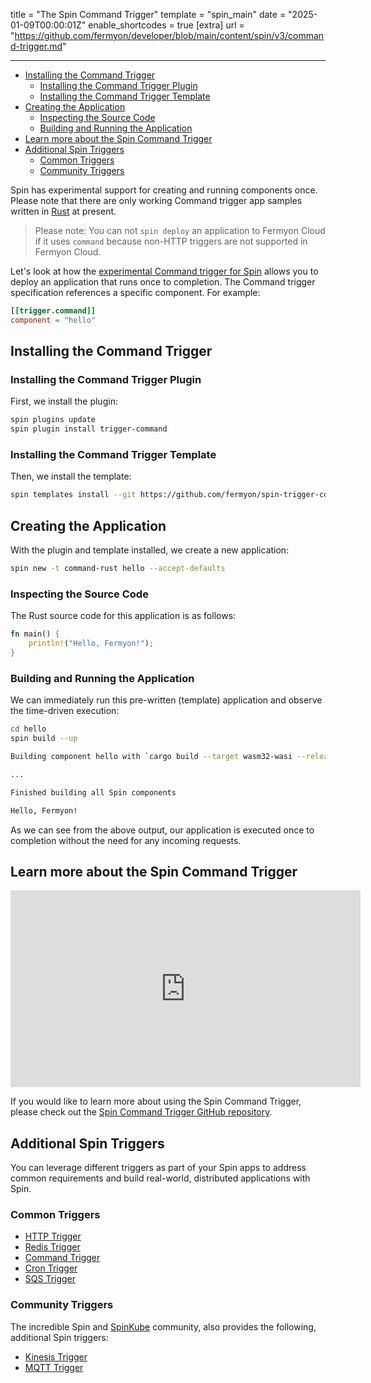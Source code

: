 title = "The Spin Command Trigger"
template = "spin_main"
date = "2025-01-09T00:00:01Z"
enable_shortcodes = true
[extra]
url = "https://github.com/fermyon/developer/blob/main/content/spin/v3/command-trigger.md"

---

- [Installing the Command Trigger](#installing-the-command-trigger)
  - [Installing the Command Trigger Plugin](#installing-the-command-trigger-plugin)
  - [Installing the Command Trigger Template](#installing-the-command-trigger-template)
- [Creating the Application](#creating-the-application)
  - [Inspecting the Source Code](#inspecting-the-source-code)
  - [Building and Running the Application](#building-and-running-the-application)
- [Learn more about the Spin Command Trigger](#learn-more-about-the-spin-command-trigger)
- [Additional Spin Triggers](#additional-spin-triggers)
  - [Common Triggers](#common-triggers)
  - [Community Triggers](#community-triggers)


Spin has experimental support for creating and running components once. Please note that there are only working Command trigger app samples written in [Rust](https://github.com/fermyon/spin-trigger-command/tree/main/examples) at present.

> Please note: You can not `spin deploy` an application to Fermyon Cloud if it uses `command` because non-HTTP triggers are not supported in Fermyon Cloud.

Let's look at how the [experimental Command trigger for Spin](https://github.com/fermyon/spin-trigger-command/) allows you to deploy an application that runs once to completion. The Command trigger specification references a specific component. For example:

<!-- @nocpy -->

```toml
[[trigger.command]]
component = "hello"
```

## Installing the Command Trigger

### Installing the Command Trigger Plugin

First, we install the plugin:

```bash
spin plugins update
spin plugin install trigger-command
```

### Installing the Command Trigger Template

Then, we install the template:

```bash
spin templates install --git https://github.com/fermyon/spin-trigger-command
```

## Creating the Application

With the plugin and template installed, we create a new application:

```bash
spin new -t command-rust hello --accept-defaults
```

### Inspecting the Source Code

The Rust source code for this application is as follows:

```Rust
fn main() {
    println!("Hello, Fermyon!");
}
```

### Building and Running the Application

We can immediately run this pre-written (template) application and observe the time-driven execution:

```bash
cd hello
spin build --up

Building component hello with `cargo build --target wasm32-wasi --release`

...

Finished building all Spin components

Hello, Fermyon!
```

As we can see from the above output, our application is executed once to completion without the need for any incoming requests.

## Learn more about the Spin Command Trigger

<iframe width="560" height="315" src="https://www.youtube.com/embed/l2nh_xpjCiM?si=fBPaiqoIkJPQ95W_" title="YouTube video player" frameborder="0" allow="accelerometer; autoplay; clipboard-write; encrypted-media; gyroscope; picture-in-picture; web-share" referrerpolicy="strict-origin-when-cross-origin" allowfullscreen></iframe>

If you would like to learn more about using the Spin Command Trigger, please check out the [Spin Command Trigger GitHub repository](https://github.com/fermyon/spin-trigger-command/).

## Additional Spin Triggers

You can leverage different triggers as part of your Spin apps to address common requirements and build real-world, distributed applications with Spin.

### Common Triggers

- [HTTP Trigger](./http-trigger.md)
- [Redis Trigger](./redis-trigger.md)
- [Command Trigger](./command-trigger.md)
- [Cron Trigger](./cron-trigger.md)
- [SQS Trigger](./sqs-trigger.md)

### Community Triggers

The incredible Spin and [SpinKube](https://spinkube.dev) community, also provides the following, additional Spin triggers:

- [Kinesis Trigger](./community-kinesis-trigger.md)
- [MQTT Trigger](./community-mqtt-trigger.md)